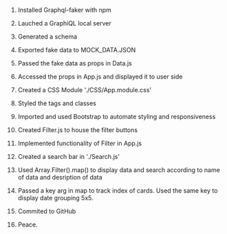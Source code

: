 1. Installed Graphql-faker with npm
2. Lauched a GraphiQL local server
3. Generated a schema
4. Exported fake data to MOCK_DATA.JSON
5. Passed the fake data as props in Data.js
6. Accessed the props in App.js and displayed it to user side
7. Created a CSS Module './CSS/App.module.css'
8. Styled the tags and classes
9. Imported and used Bootstrap to automate styling and responsiveness
10. Created Filter.js to house the filter buttons
11. Implemented functionality of Filter in App.js
12. Created a search bar in './Search.js'
13. Used Array.Filter().map() to display data and search according to name of data and desription of data
14. Passed a key arg in map to track index of cards. Used the same key to display date grouping 5x5.
15. Commited to GitHub

16. Peace.
